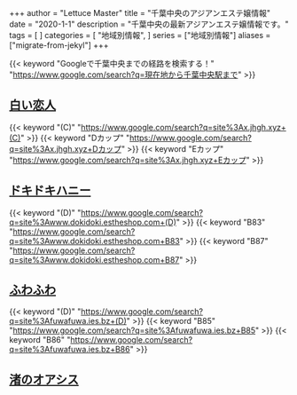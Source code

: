 +++
author = "Lettuce Master"
title = "千葉中央のアジアンエステ嬢情報"
date = "2020-1-1"
description = "千葉中央の最新アジアンエステ嬢情報です。"
tags = [
]
categories = [
    "地域別情報",
]
series = ["地域別情報"]
aliases = ["migrate-from-jekyl"]
+++

{{< keyword "Googleで千葉中央までの経路を検索する！" "https://www.google.com/search?q=現在地から千葉中央駅まで" >}}

## [白い恋人](http://x.jhgh.xyz/)
{{< keyword "(C)" "https://www.google.com/search?q=site%3Ax.jhgh.xyz+(C)" >}} {{< keyword "Dカップ" "https://www.google.com/search?q=site%3Ax.jhgh.xyz+Dカップ" >}} {{< keyword "Eカップ" "https://www.google.com/search?q=site%3Ax.jhgh.xyz+Eカップ" >}} 

## [ドキドキハニー](http://www.dokidoki.estheshop.com/)
{{< keyword "(D)" "https://www.google.com/search?q=site%3Awww.dokidoki.estheshop.com+(D)" >}} {{< keyword "B83" "https://www.google.com/search?q=site%3Awww.dokidoki.estheshop.com+B83" >}} {{< keyword "B87" "https://www.google.com/search?q=site%3Awww.dokidoki.estheshop.com+B87" >}} 

## [ふわふわ](https://fuwafuwa.ies.bz/)
{{< keyword "(D)" "https://www.google.com/search?q=site%3Afuwafuwa.ies.bz+(D)" >}} {{< keyword "B85" "https://www.google.com/search?q=site%3Afuwafuwa.ies.bz+B85" >}} {{< keyword "B86" "https://www.google.com/search?q=site%3Afuwafuwa.ies.bz+B86" >}} 

## [渚のオアシス](http://os.est-u.com/)


